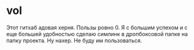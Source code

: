 vol
===

Этот гитхаб адовая херня. Пользы ровно 0. Я с большим успехом и с еще большей удобностью сделаю симлинк в дропбоксовой папке на папку проекта. Ну нахер. Не буду им пользоваться.
